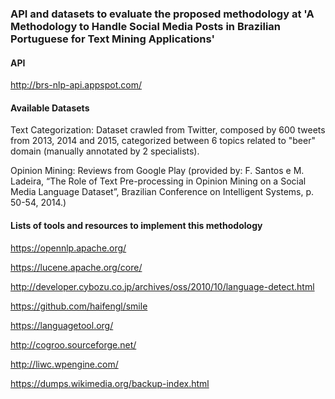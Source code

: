 ### API and datasets to evaluate the proposed methodology at 'A Methodology to Handle Social Media Posts in Brazilian Portuguese for Text Mining Applications'

#### API

http://brs-nlp-api.appspot.com/

#### Available Datasets

Text Categorization: Dataset crawled from Twitter, composed by 600 tweets from 2013, 2014 and 2015, categorized between 6 topics related to "beer" domain (manually annotated by 2 specialists).

Opinion Mining: Reviews from Google Play (provided by: F.  Santos e M.  Ladeira, “The Role of Text Pre-processing in Opinion Mining on a Social Media Language Dataset”, Brazilian Conference on Intelligent Systems, p. 50-54, 2014.)

#### Lists of tools and resources to implement this methodology

https://opennlp.apache.org/

https://lucene.apache.org/core/

http://developer.cybozu.co.jp/archives/oss/2010/10/language-detect.html

https://github.com/haifengl/smile

https://languagetool.org/

http://cogroo.sourceforge.net/

http://liwc.wpengine.com/

https://dumps.wikimedia.org/backup-index.html
